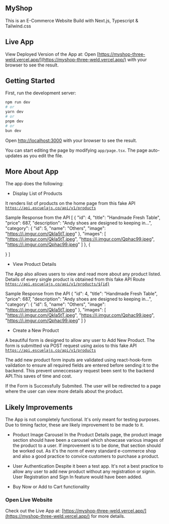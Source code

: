 ## MyShop

This is an E-Commerce Website Build with Next.js, Typescript & Tailwind.css

## Live App

View Deployed Version of the App at: Open [https://myshop-three-weld.vercel.app/](https://myshop-three-weld.vercel.app/) with your browser to see the result.

## Getting Started

First, run the development server:

```bash
npm run dev
# or
yarn dev
# or
pnpm dev
# or
bun dev
```

Open [http://localhost:3000](http://localhost:3000) with your browser to see the result.

You can start editing the page by modifying `app/page.tsx`. The page auto-updates as you edit the file.

## More About App

The app does the following:

- Display List of Products

It renders list of products on the home page from this fake API [`https://api.escuelajs.co/api/v1/products`](https://api.escuelajs.co/api/v1/products)

Sample Response from the API
[
    {
    "id": 4,
    "title": "Handmade Fresh Table",
    "price": 687,
    "description": "Andy shoes are designed to keeping in...",
    "category": {
      "id": 5,
      "name": "Others",
      "image": "https://i.imgur.com/QkIa5tT.jpeg"
    },
    "images": [
      "https://i.imgur.com/QkIa5tT.jpeg",
      "https://i.imgur.com/Qphac99.jpeg",
      "https://i.imgur.com/Qphac99.jpeg"
    ]
  },
  {

  }
]

- View Product Details

The App also allows users to view and read more about any product listed. Details of every single product is obtained from this fake API Route [`https://api.escuelajs.co/api/v1/products/${id}`](https://api.escuelajs.co/api/v1/products/1)

Sample Response from the API
{
    "id": 4,
    "title": "Handmade Fresh Table",
    "price": 687,
    "description": "Andy shoes are designed to keeping in...",
    "category": {
      "id": 5,
      "name": "Others",
      "image": "<https://i.imgur.com/QkIa5tT.jpeg>"
    },
    "images": [
      "https://i.imgur.com/QkIa5tT.jpeg",
      "https://i.imgur.com/Qphac99.jpeg",
      "https://i.imgur.com/Qphac99.jpeg"
    ]
  }

- Create a New Product

A beautiful form is designed to allow any user to Add New Product. The form is submitted via POST request using axios to this fake API [`https://api.escuelajs.co/api/v1/products`](https://api.escuelajs.co/api/v1/products)

The add new product form inputs are validated using react-hook-form vaildation to ensure all required fields are entered before sending it to the backend. This prevent unneccessary request been sent to the backend API.This saves of time and cost.

If the Form is Successfully Submited. The user will be redirected to a page where the user can view more details about the product.

## Likely Improvements

The App is not completely functional. It's only meant for testing purposes.
Due to timing factor, these are likely improvement to be made to it.

- Product Image Carousel
  In the Product Details page, the product image section should have been a carousel which showcase various images of the product to a user.
  If improvement is to be done, that section should be worked out. As it's the norm of every standard e-commerce shop and also a good practice to convice customers to purchase a product.

- User Authentication
  Despite it been a test app. It's not a best practice to allow any user to add new product without any registration or signin.
    User Registration and Sign In feature would have been added.

- Buy Now or Add to Cart functionality

### Open Live Website

Check out the Live App at: [https://myshop-three-weld.vercel.app/](https://myshop-three-weld.vercel.app/) for more details.
